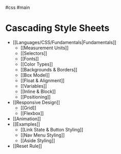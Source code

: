 #css #main

# Cascading Style Sheets
- [[Languages/CSS/Fundamentals|Fundamentals]]
	- [[Measurement Units]]
	- [[Selectors]]
	- [[Fonts]]
	- [[Color Types]]
	- [[Backgrounds & Borders]]
	- [[Box Model]]
	- [[Float & Alignment]]
	- [[Variables]]
	- [[Inline & Block]]
	- [[Positioning]]
- [[Responsive Design]]
	- [[Grid]]
	- [[Flexbox]]
- [[Animation]]
- [[Examples]]
	- [[Link State & Button Styling]]
	- [[Nav Menu Styling]]
	- [[Aside Styling]]
- [[Reset Rule]]